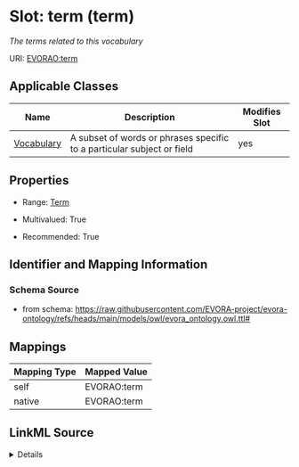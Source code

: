 

# Slot: term (term)


_The terms related to this vocabulary_





URI: [EVORAO:term](https://raw.githubusercontent.com/EVORA-project/evora-ontology/refs/heads/main/models/owl/evora_ontology.owl.ttl#term)



<!-- no inheritance hierarchy -->





## Applicable Classes

| Name | Description | Modifies Slot |
| --- | --- | --- |
| [Vocabulary](Vocabulary.md) | A subset of words or phrases specific to a particular subject or field |  yes  |







## Properties

* Range: [Term](Term.md)

* Multivalued: True

* Recommended: True





## Identifier and Mapping Information







### Schema Source


* from schema: https://raw.githubusercontent.com/EVORA-project/evora-ontology/refs/heads/main/models/owl/evora_ontology.owl.ttl#




## Mappings

| Mapping Type | Mapped Value |
| ---  | ---  |
| self | EVORAO:term |
| native | EVORAO:term |




## LinkML Source

<details>
```yaml
name: term
description: The terms related to this vocabulary
title: term
from_schema: https://raw.githubusercontent.com/EVORA-project/evora-ontology/refs/heads/main/models/owl/evora_ontology.owl.ttl#
rank: 1000
alias: term
domain_of:
- Vocabulary
range: Term
required: false
recommended: true
multivalued: true

```
</details>